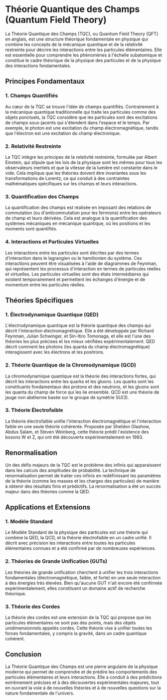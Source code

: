# Théorie Quantique des Champs (Quantum Field Theory)

La Théorie Quantique des Champs (TQC), ou Quantum Field Theory (QFT) en anglais, est une structure théorique fondamentale en physique qui combine les concepts de la mécanique quantique et de la relativité restreinte pour décrire les interactions entre les particules élémentaires. Elle est essentielle pour comprendre les phénomènes à l'échelle subatomique et constitue le cadre théorique de la physique des particules et de la physique des interactions fondamentales.

## Principes Fondamentaux

### 1. **Champs Quantifiés**

Au cœur de la TQC se trouve l'idée de champs quantifiés. Contrairement à la mécanique quantique traditionnelle qui traite les particules comme des objets ponctuels, la TQC considère que les particules sont des excitations de champs sous-jacents qui s'étendent dans l'espace et le temps. Par exemple, le photon est une excitation du champ électromagnétique, tandis que l'électron est une excitation du champ électronique.

### 2. **Relativité Restreinte**

La TQC intègre les principes de la relativité restreinte, formulée par Albert Einstein, qui stipule que les lois de la physique sont les mêmes pour tous les observateurs inertiels et que la vitesse de la lumière est constante dans le vide. Cela implique que les théories doivent être invariantes sous les transformations de Lorentz, ce qui conduit à des contraintes mathématiques spécifiques sur les champs et leurs interactions.

### 3. **Quantification des Champs**

La quantification des champs est réalisée en imposant des relations de commutation (ou d'anticommutation pour les fermions) entre les opérateurs de champ et leurs dérivées. Cela est analogue à la quantification des systèmes mécaniques en mécanique quantique, où les positions et les moments sont quantifiés.

### 4. **Interactions et Particules Virtuelles**

Les interactions entre les particules sont décrites par des termes d'interaction dans le lagrangien ou le hamiltonien du système. Ces interactions peuvent être visualisées à l'aide de diagrammes de Feynman, qui représentent les processus d'interaction en termes de particules réelles et virtuelles. Les particules virtuelles sont des états intermédiaires qui existent temporairement et permettent les échanges d'énergie et de momentum entre les particules réelles.

## Théories Spécifiques

### 1. **Électrodynamique Quantique (QED)**

L'électrodynamique quantique est la théorie quantique des champs qui décrit l'interaction électromagnétique. Elle a été développée par Richard Feynman, Julian Schwinger, et Sin-Itiro Tomonaga, et elle est l'une des théories les plus précises et les mieux vérifiées expérimentalement. QED décrit comment les photons (les quanta du champ électromagnétique) interagissent avec les électrons et les positrons.

### 2. **Théorie Quantique de la Chromodynamique (QCD)**

La chromodynamique quantique est la théorie des interactions fortes, qui décrit les interactions entre les quarks et les gluons. Les quarks sont les constituants fondamentaux des protons et des neutrons, et les gluons sont les quanta du champ de force qui les lie ensemble. QCD est une théorie de jauge non abélienne basée sur le groupe de symétrie SU(3).

### 3. **Théorie Électrofaible**

La théorie électrofaible unifie l'interaction électromagnétique et l'interaction faible en une seule théorie cohérente. Proposée par Sheldon Glashow, Abdus Salam, et Steven Weinberg, cette théorie prédit l'existence des bosons W et Z, qui ont été découverts expérimentalement en 1983.

## Renormalisation

Un des défis majeurs de la TQC est le problème des infinis qui apparaissent dans les calculs des amplitudes de probabilité. La technique de renormalisation permet de traiter ces infinis en redéfinissant les paramètres de la théorie (comme les masses et les charges des particules) de manière à obtenir des résultats finis et prédictifs. La renormalisation a été un succès majeur dans des théories comme la QED.

## Applications et Extensions

### 1. **Modèle Standard**

Le Modèle Standard de la physique des particules est une théorie qui combine la QED, la QCD, et la théorie électrofaible en un cadre unifié. Il décrit avec précision les interactions entre toutes les particules élémentaires connues et a été confirmé par de nombreuses expériences.

### 2. **Théories de Grande Unification (GUTs)**

Les théories de grande unification cherchent à unifier les trois interactions fondamentales (électromagnétique, faible, et forte) en une seule interaction à des énergies très élevées. Bien qu'aucune GUT n'ait encore été confirmée expérimentalement, elles constituent un domaine actif de recherche théorique.

### 3. **Théorie des Cordes**

La théorie des cordes est une extension de la TQC qui propose que les particules élémentaires ne sont pas des points, mais des objets unidimensionnels appelés cordes. Cette théorie vise à unifier toutes les forces fondamentales, y compris la gravité, dans un cadre quantique cohérent.

## Conclusion

La Théorie Quantique des Champs est une pierre angulaire de la physique moderne qui permet de comprendre et de prédire les comportements des particules élémentaires et leurs interactions. Elle a conduit à des prédictions extrêmement précises et à des découvertes expérimentales majeures, tout en ouvrant la voie à de nouvelles théories et à de nouvelles questions sur la nature fondamentale de l'univers.